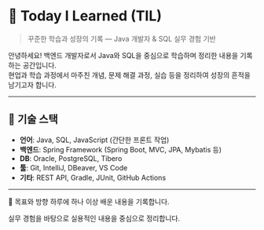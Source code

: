 # 🧠 Today I Learned (TIL)

> 꾸준한 학습과 성장의 기록 — Java 개발자 & SQL 실무 경험 기반

안녕하세요! 백엔드 개발자로서 Java와 SQL을 중심으로 학습하며 정리한 내용을 기록하는 공간입니다.  
현업과 학습 과정에서 마주친 개념, 문제 해결 과정, 실습 등을 정리하여 성장의 흔적을 남기고자 합니다.

---

## 🔧 기술 스택

- **언어**: Java, SQL, JavaScript (간단한 프론트 작업)
- **백엔드**: Spring Framework (Spring Boot, MVC, JPA, Mybatis 등)
- **DB**: Oracle, PostgreSQL, Tibero
- **툴**: Git, IntelliJ, DBeaver, VS Code
- **기타**: REST API, Gradle, JUnit, GitHub Actions

---

📌 목표와 방향
하루에 하나 이상 배운 내용을 기록합니다.

실무 경험을 바탕으로 실용적인 내용을 중심으로 정리합니다.
